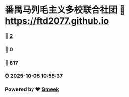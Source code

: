 # 番禺马列毛主义多校联合社团 :link: https://ftd2077.github.io 
### :page_facing_up: [2](https://ftd2077.github.io/tag.html) 
### :speech_balloon: 0 
### :hibiscus: 617 
### :alarm_clock: 2025-10-05 10:55:37 
### Powered by :heart: [Gmeek](https://github.com/Meekdai/Gmeek)
